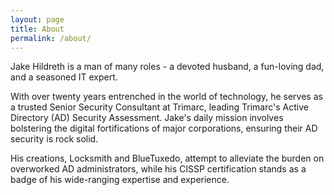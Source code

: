 ```yaml
---
layout: page
title: About
permalink: /about/
---
```


Jake Hildreth is a man of many roles - a devoted husband, a fun-loving dad, and a seasoned IT expert.

With over twenty years entrenched in the world of technology, he serves as a trusted Senior Security Consultant at Trimarc, leading Trimarc's Active Directory (AD) Security Assessment. Jake's daily mission involves bolstering the digital fortifications of major corporations, ensuring their AD security is rock solid.

His creations, Locksmith and BlueTuxedo, attempt to alleviate the burden on overworked AD administrators, while his CISSP certification stands as a badge of his wide-ranging expertise and experience.